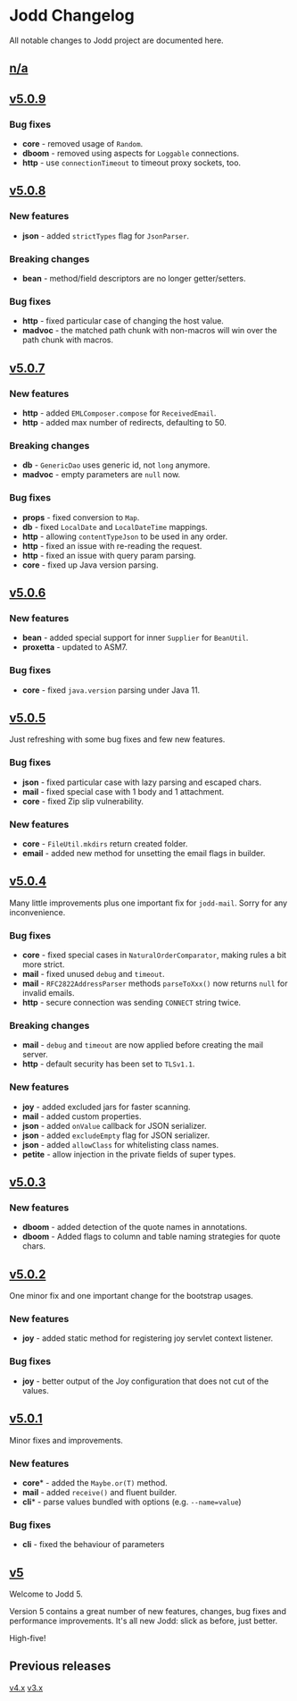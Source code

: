 # Jodd Changelog

All notable changes to Jodd project are documented here.

## [n/a](https://github.com/oblac/jodd/compare/v5.0.9...master)


## [v5.0.9](https://github.com/oblac/jodd/compare/v5.0.8...v5.0.9)

### Bug fixes

+ **core** - removed usage of `Random`.
+ **dboom** - removed using aspects for `Loggable` connections.
+ **http** - use `connectionTimeout` to timeout proxy sockets, too. 


## [v5.0.8](https://github.com/oblac/jodd/compare/v5.0.7...5.0.8)

### New features

+ **json** - added `strictTypes` flag for `JsonParser`.

### Breaking changes

+ **bean** - method/field descriptors are no longer getter/setters.

### Bug fixes

+ **http** - fixed particular case of changing the host value.
+ **madvoc** - the matched path chunk with non-macros will win over the path chunk with macros. 


## [v5.0.7](https://github.com/oblac/jodd/compare/v5.0.6...v5.0.7)

### New features

+ **http** - added `EMLComposer.compose` for `ReceivedEmail`.
+ **http** - added max number of redirects, defaulting to 50.

### Breaking changes

+ **db** - `GenericDao` uses generic id, not `long` anymore.
+ **madvoc** - empty parameters are `null` now.

### Bug fixes

+ **props** - fixed conversion to `Map`.
+ **db** - fixed `LocalDate` and `LocalDateTime` mappings.
+ **http** - allowing `contentTypeJson` to be used in any order.
+ **http** - fixed an issue with re-reading the request.
+ **http** - fixed an issue with query param parsing.
+ **core** - fixed up Java version parsing.


## [v5.0.6](https://github.com/oblac/jodd/compare/v5.0.5...v5.0.6)

### New features

+ **bean** - added special support for inner `Supplier` for `BeanUtil`.
+ **proxetta** - updated to ASM7.

### Bug fixes

+ **core** - fixed `java.version` parsing under Java 11.


## [v5.0.5](https://github.com/oblac/jodd/compare/v5.0.4...v5.0.5)

Just refreshing with some bug fixes and few new features.

### Bug fixes

+ **json** - fixed particular case with lazy parsing and escaped chars.
+ **mail** - fixed special case with 1 body and 1 attachment.
+ **core** - fixed Zip slip vulnerability.

### New features

+ **core** - `FileUtil.mkdirs` return created folder.
+ **email** - added new method for unsetting the email flags in builder.


## [v5.0.4](https://github.com/oblac/jodd/compare/v5.0.3...v5.0.4)

Many little improvements plus one important fix for `jodd-mail`. Sorry for any inconvenience.

### Bug fixes

+ **core** - fixed special cases in `NaturalOrderComparator`, making rules a bit more strict.
+ **mail** - fixed unused `debug` and `timeout`.
+ **mail** - `RFC2822AddressParser` methods `parseToXxx()` now returns `null` for invalid emails.
+ **http** - secure connection was sending `CONNECT` string twice.

### Breaking changes

+ **mail** - `debug` and `timeout` are now applied before creating the mail server.
+ **http** - default security has been set to `TLSv1.1`.

### New features

+ **joy** - added excluded jars for faster scanning.
+ **mail** - added custom properties.
+ **json** - added `onValue` callback for JSON serializer.
+ **json** - added `excludeEmpty` flag for JSON serializer.
+ **json** - added `allowClass` for whitelisting class names.
+ **petite** - allow injection in the private fields of super types.



## [v5.0.3](https://github.com/oblac/jodd/compare/v5.0.2...v5.0.3)

### New features

+ **dboom** - added detection of the quote names in annotations.
+ **dboom** - Added flags to column and table naming strategies for quote chars.



## [v5.0.2](https://github.com/oblac/jodd/compare/v5.0.1...v5.0.2)

One minor fix and one important change for the bootstrap usages.

### New features

+ **joy** - added static method for registering joy servlet context listener.

### Bug fixes

+ **joy** - better output of the Joy configuration that does not cut of the values.



## [v5.0.1](https://github.com/oblac/jodd/compare/v5.0.0...v5.0.1)

Minor fixes and improvements.

### New features

+ **core*** - added the `Maybe.or(T)` method.
+ **mail** - added `receive()` and fluent builder.
+ **cli*** - parse values bundled with options (e.g. `--name=value`)

### Bug fixes

+ **cli** - fixed the behaviour of parameters



## [v5](https://github.com/oblac/jodd/compare/v4.3.2...v5.0.0)

Welcome to Jodd 5.

Version 5 contains a great number of new features, changes, bug fixes and performance improvements. It's all new Jodd: slick as before, just better.

High-five!

## Previous releases

[v4.x](CHANGELOG_v4.md)
[v3.x](CHANGELOG_v3.md)
